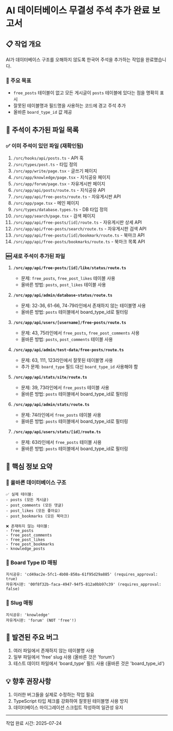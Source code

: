 # AI 데이터베이스 무결성 주석 추가 완료 보고서

## 📋 작업 개요
AI가 데이터베이스 구조를 오해하지 않도록 한국어 주석을 추가하는 작업을 완료했습니다.

### 🎯 주요 목표
- `free_posts` 테이블이 없고 모든 게시글이 `posts` 테이블에 있다는 점을 명확히 표시
- 잘못된 테이블명과 필드명을 사용하는 코드에 경고 주석 추가
- 올바른 `board_type_id` 값 제공

## 📝 주석이 추가된 파일 목록

### ✅ 이미 주석이 있던 파일 (재확인됨)
1. `/src/hooks/api/posts.ts` - API 훅
2. `/src/types/post.ts` - 타입 정의
3. `/src/app/write/page.tsx` - 글쓰기 페이지
4. `/src/app/knowledge/page.tsx` - 지식공유 페이지
5. `/src/app/forum/page.tsx` - 자유게시판 페이지
6. `/src/app/api/posts/route.ts` - 지식공유 API
7. `/src/app/api/free-posts/route.ts` - 자유게시판 API
8. `/src/app/page.tsx` - 메인 페이지
9. `/src/types/database.types.ts` - DB 타입 정의
10. `/src/app/search/page.tsx` - 검색 페이지
11. `/src/app/api/free-posts/[id]/route.ts` - 자유게시판 상세 API
12. `/src/app/api/free-posts/search/route.ts` - 자유게시판 검색 API
13. `/src/app/api/free-posts/[id]/bookmark/route.ts` - 북마크 API
14. `/src/app/api/free-posts/bookmarks/route.ts` - 북마크 목록 API

### 🆕 새로 주석이 추가된 파일
1. **`/src/app/api/free-posts/[id]/like/status/route.ts`**
   - 문제: `free_posts`, `free_post_likes` 테이블 사용
   - 올바른 방법: `posts`, `post_likes` 테이블 사용

2. **`/src/app/api/admin/database-status/route.ts`**
   - 문제: 32-36, 61-66, 74-79라인에서 존재하지 않는 테이블명 사용
   - 올바른 방법: `posts` 테이블에서 board_type_id로 필터링

3. **`/src/app/api/users/[username]/free-posts/route.ts`**
   - 문제: 43, 75라인에서 `free_posts`, `free_post_comments` 사용
   - 올바른 방법: `posts`, `post_comments` 테이블 사용

4. **`/src/app/api/admin/test-data/free-posts/route.ts`**
   - 문제: 63, 111, 123라인에서 잘못된 테이블명 사용
   - 추가 문제: `board_type` 필드 대신 `board_type_id` 사용해야 함

5. **`/src/app/api/stats/site/route.ts`**
   - 문제: 39, 73라인에서 `free_posts` 테이블 사용
   - 올바른 방법: `posts` 테이블에서 board_type_id로 필터링

6. **`/src/app/api/admin/stats/route.ts`**
   - 문제: 74라인에서 `free_posts` 테이블 사용
   - 올바른 방법: `posts` 테이블에서 board_type_id로 필터링

7. **`/src/app/api/users/stats/[id]/route.ts`**
   - 문제: 63라인에서 `free_posts` 테이블 사용
   - 올바른 방법: `posts` 테이블에서 board_type_id로 필터링

## 🔑 핵심 정보 요약

### 📌 올바른 데이터베이스 구조
```
✅ 실제 테이블:
- posts (모든 게시글)
- post_comments (모든 댓글)
- post_likes (모든 좋아요)
- post_bookmarks (모든 북마크)

❌ 존재하지 않는 테이블:
- free_posts
- free_post_comments
- free_post_likes
- free_post_bookmarks
- knowledge_posts
```

### 📌 Board Type ID 매핑
```
지식공유: 'cd49ac2e-5fc1-4b08-850a-61f95d29a885' (requires_approval: true)
자유게시판: '00f8f32b-faca-4947-94f5-812a0bb97c39' (requires_approval: false)
```

### 📌 Slug 매핑
```
지식공유: 'knowledge'
자유게시판: 'forum' (NOT 'free'!)
```

## 🐛 발견된 주요 버그
1. 여러 파일에서 존재하지 않는 테이블명 사용
2. 일부 파일에서 'free' slug 사용 (올바른 것은 'forum')
3. 테스트 데이터 파일에서 'board_type' 필드 사용 (올바른 것은 'board_type_id')

## 💡 향후 권장사항
1. 이러한 버그들을 실제로 수정하는 작업 필요
2. TypeScript 타입 체크를 강화하여 잘못된 테이블명 사용 방지
3. 데이터베이스 마이그레이션 스크립트 작성하여 일관성 유지

---
작업 완료 시간: 2025-07-24